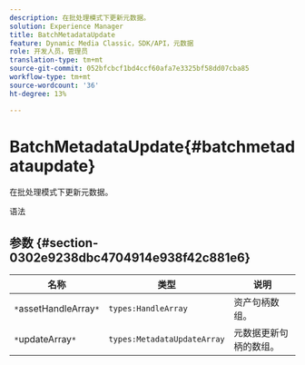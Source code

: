 ```yaml
---
description: 在批处理模式下更新元数据。
solution: Experience Manager
title: BatchMetadataUpdate
feature: Dynamic Media Classic，SDK/API，元数据
role: 开发人员，管理员
translation-type: tm+mt
source-git-commit: 052bfcbcf1bd4ccf60afa7e3325bf58dd07cba85
workflow-type: tm+mt
source-wordcount: '36'
ht-degree: 13%

---
```



# BatchMetadataUpdate{#batchmetadataupdate}

在批处理模式下更新元数据。

语法

## 参数 {#section-0302e9238dbc4704914e938f42c881e6}

| 名称 | 类型 | 说明 |
|---|---|---|
| `*`assetHandleArray`*` | `types:HandleArray` | 资产句柄数组。 |
| `*`updateArray`*` | `types:MetadataUpdateArray` | 元数据更新句柄的数组。 |

